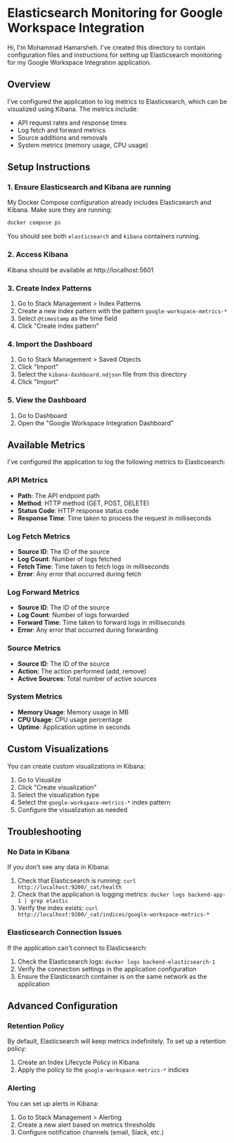 # Elasticsearch Monitoring for Google Workspace Integration

Hi, I'm Mohammad Hamarsheh. I've created this directory to contain configuration files and instructions for setting up Elasticsearch monitoring for my Google Workspace Integration application.

## Overview

I've configured the application to log metrics to Elasticsearch, which can be visualized using Kibana. The metrics include:

- API request rates and response times
- Log fetch and forward metrics
- Source additions and removals
- System metrics (memory usage, CPU usage)

## Setup Instructions

### 1. Ensure Elasticsearch and Kibana are running

My Docker Compose configuration already includes Elasticsearch and Kibana. Make sure they are running:

```bash
docker compose ps
```

You should see both `elasticsearch` and `kibana` containers running.

### 2. Access Kibana

Kibana should be available at http://localhost:5601

### 3. Create Index Patterns

1. Go to Stack Management > Index Patterns
2. Create a new index pattern with the pattern `google-workspace-metrics-*`
3. Select `@timestamp` as the time field
4. Click "Create index pattern"

### 4. Import the Dashboard

1. Go to Stack Management > Saved Objects
2. Click "Import"
3. Select the `kibana-dashboard.ndjson` file from this directory
4. Click "Import"

### 5. View the Dashboard

1. Go to Dashboard
2. Open the "Google Workspace Integration Dashboard"

## Available Metrics

I've configured the application to log the following metrics to Elasticsearch:

### API Metrics

- **Path**: The API endpoint path
- **Method**: HTTP method (GET, POST, DELETE)
- **Status Code**: HTTP response status code
- **Response Time**: Time taken to process the request in milliseconds

### Log Fetch Metrics

- **Source ID**: The ID of the source
- **Log Count**: Number of logs fetched
- **Fetch Time**: Time taken to fetch logs in milliseconds
- **Error**: Any error that occurred during fetch

### Log Forward Metrics

- **Source ID**: The ID of the source
- **Log Count**: Number of logs forwarded
- **Forward Time**: Time taken to forward logs in milliseconds
- **Error**: Any error that occurred during forwarding

### Source Metrics

- **Source ID**: The ID of the source
- **Action**: The action performed (add, remove)
- **Active Sources**: Total number of active sources

### System Metrics

- **Memory Usage**: Memory usage in MB
- **CPU Usage**: CPU usage percentage
- **Uptime**: Application uptime in seconds

## Custom Visualizations

You can create custom visualizations in Kibana:

1. Go to Visualize
2. Click "Create visualization"
3. Select the visualization type
4. Select the `google-workspace-metrics-*` index pattern
5. Configure the visualization as needed

## Troubleshooting

### No Data in Kibana

If you don't see any data in Kibana:

1. Check that Elasticsearch is running: `curl http://localhost:9200/_cat/health`
2. Check that the application is logging metrics: `docker logs backend-app-1 | grep elastic`
3. Verify the index exists: `curl http://localhost:9200/_cat/indices/google-workspace-metrics-*`

### Elasticsearch Connection Issues

If the application can't connect to Elasticsearch:

1. Check the Elasticsearch logs: `docker logs backend-elasticsearch-1`
2. Verify the connection settings in the application configuration
3. Ensure the Elasticsearch container is on the same network as the application

## Advanced Configuration

### Retention Policy

By default, Elasticsearch will keep metrics indefinitely. To set up a retention policy:

1. Create an Index Lifecycle Policy in Kibana
2. Apply the policy to the `google-workspace-metrics-*` indices

### Alerting

You can set up alerts in Kibana:

1. Go to Stack Management > Alerting
2. Create a new alert based on metrics thresholds
3. Configure notification channels (email, Slack, etc.) 